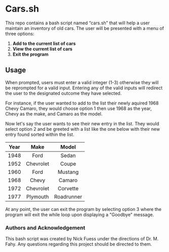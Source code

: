 # Cars.sh

This repo contains a bash script named “cars.sh” that will help a user maintain an inventory of old cars. 
The user will be presented with a menu of three options:
1. **Add to the current list of cars**
2. **View the current list of cars**
3. **Exit the program**

## Usage
When prompted, users must enter a valid integer (1-3) otherwise they will be reprompted for a valid input. Entering any of the
valid inputs will redirect the user to the designated outcome they have selected.

For instance, if the user wanted to add to the list their newly aquired 1968 Chevy Camaro, they would choose option 1 then
use 1968 as the year, Chevy as the make, and Camaro as the model.

Now let's say the user wants to see their new entry in the list. They would select option 2 and be greeted with a list like the
one below with their new entry found sorted within the list.

Year    | Make    |Model      
------- |:-------:|:----------: 
1948    |Ford     |Sedan      
1952    |Chevrolet|Coupe      
1960    |Ford     |Mustang
1968    |Chevy    |Camaro    
1972    |Chevrolet|Corvette    
1977    |Plymouth |Roadrunner    

At any point, the user can exit the program by selecting option 3 where the program will exit the while loop upon displaying a "Goodbye" message.
 
### Authors and Acknowledgement
This bash script was created by Nick Fuess under the directions of Dr. M. Fahy. Any questions regarding this project should be 
directed to them.

